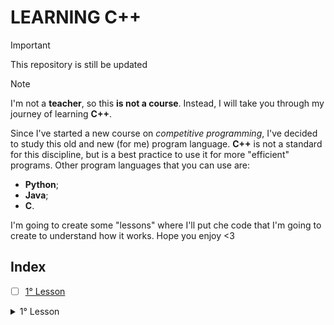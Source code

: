 # LEARNING C++

> [!IMPORTANT]
> This repository is still be updated

> [!NOTE]
> I'm not a **teacher**, so this **is not a course**. Instead, I will take you through my journey of learning **C++**.

Since I've started a new course on _competitive programming_, I've decided to study this old and new (for me) program language. **C++** is not a standard for this discipline, but is a best practice to use it for more "efficient" programs. Other program languages that you can use are:

- **Python**;
- **Java**;
- **C**.

I'm going to create some "lessons" where I'll put che code that I'm going to create to understand how it works. Hope you enjoy <3

## Index

- [ ] [1° Lesson](1°-lesson)

<details>

<summary>1° Lesson</summary>

### 1° Lesson
C++ is an extension of C. So, the way to initialize variables and data type are the same of C. To print output you have to use an object called cout and to take an input you have to use cin. The standard Library to import is <iostream> and to avoid writing on each line std:: I have to write "using namespace std". For example:

```c++
#include <iostream>
using namespace std;

int main() {
  cout << "Hello World!";
  return 0;
}
```

</details>
